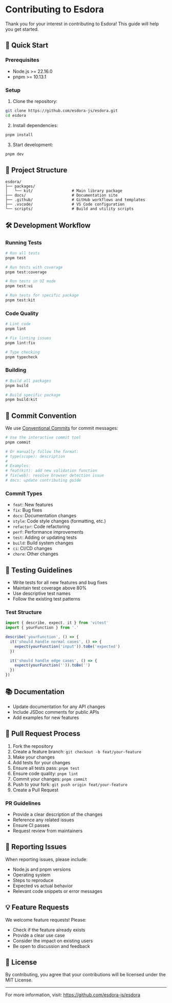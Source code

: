 # Contributing to Esdora

Thank you for your interest in contributing to Esdora! This guide will help you get started.

## 🚀 Quick Start

### Prerequisites

- Node.js >= 22.16.0
- pnpm >= 10.13.1

### Setup

1. Clone the repository:

```bash
git clone https://github.com/esdora-js/esdora.git
cd esdora
```

2. Install dependencies:

```bash
pnpm install
```

3. Start development:

```bash
pnpm dev
```

## 📁 Project Structure

```
esdora/
├── packages/
│   └── kit/                 # Main library package
├── docs/                    # Documentation site
├── .github/                 # GitHub workflows and templates
├── .vscode/                 # VS Code configuration
└── scripts/                 # Build and utility scripts
```

## 🛠️ Development Workflow

### Running Tests

```bash
# Run all tests
pnpm test

# Run tests with coverage
pnpm test:coverage

# Run tests in UI mode
pnpm test:ui

# Run tests for specific package
pnpm test:kit
```

### Code Quality

```bash
# Lint code
pnpm lint

# Fix linting issues
pnpm lint:fix

# Type checking
pnpm typecheck
```

### Building

```bash
# Build all packages
pnpm build

# Build specific package
pnpm build:kit
```

## 📝 Commit Convention

We use [Conventional Commits](https://conventionalcommits.org/) for commit messages:

```bash
# Use the interactive commit tool
pnpm commit

# Or manually follow the format:
# type(scope): description
#
# Examples:
# feat(kit): add new validation function
# fix(web): resolve browser detection issue
# docs: update contributing guide
```

### Commit Types

- `feat`: New features
- `fix`: Bug fixes
- `docs`: Documentation changes
- `style`: Code style changes (formatting, etc.)
- `refactor`: Code refactoring
- `perf`: Performance improvements
- `test`: Adding or updating tests
- `build`: Build system changes
- `ci`: CI/CD changes
- `chore`: Other changes

## 🧪 Testing Guidelines

- Write tests for all new features and bug fixes
- Maintain test coverage above 80%
- Use descriptive test names
- Follow the existing test patterns

### Test Structure

```typescript
import { describe, expect, it } from 'vitest'
import { yourFunction } from '.'

describe('yourFunction', () => {
  it('should handle normal cases', () => {
    expect(yourFunction('input')).toBe('expected')
  })

  it('should handle edge cases', () => {
    expect(yourFunction('')).toBe('')
  })
})
```

## 📚 Documentation

- Update documentation for any API changes
- Include JSDoc comments for public APIs
- Add examples for new features

## 🔄 Pull Request Process

1. Fork the repository
2. Create a feature branch: `git checkout -b feat/your-feature`
3. Make your changes
4. Add tests for your changes
5. Ensure all tests pass: `pnpm test`
6. Ensure code quality: `pnpm lint`
7. Commit your changes: `pnpm commit`
8. Push to your fork: `git push origin feat/your-feature`
9. Create a Pull Request

### PR Guidelines

- Provide a clear description of the changes
- Reference any related issues
- Ensure CI passes
- Request review from maintainers

## 🐛 Reporting Issues

When reporting issues, please include:

- Node.js and pnpm versions
- Operating system
- Steps to reproduce
- Expected vs actual behavior
- Relevant code snippets or error messages

## 💡 Feature Requests

We welcome feature requests! Please:

- Check if the feature already exists
- Provide a clear use case
- Consider the impact on existing users
- Be open to discussion and feedback

## 📄 License

By contributing, you agree that your contributions will be licensed under the MIT License.

---

For more information, visit: https://github.com/esdora-js/esdora
